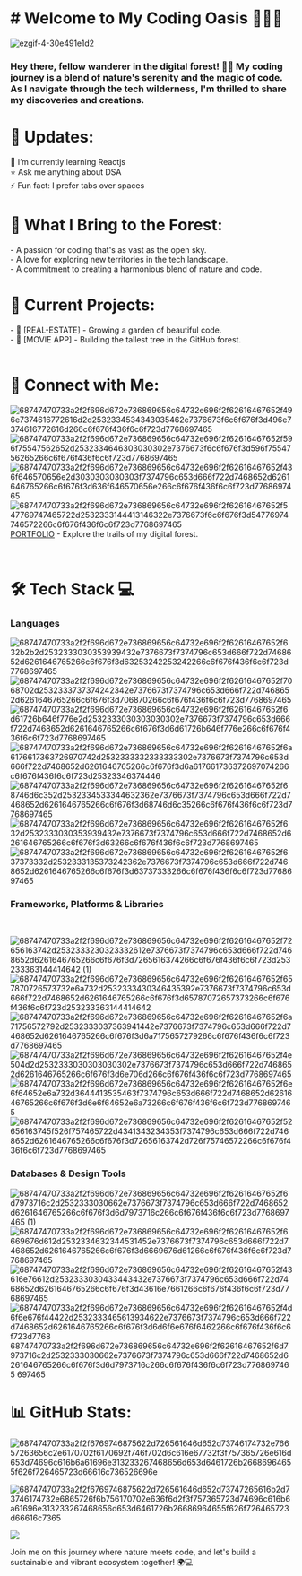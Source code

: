 <H1># Welcome to My Coding Oasis 🌿👩‍💻 </H1>

![ezgif-4-30e491e1d2](https://github.com/KumarGit01/KumarGit01/assets/152199360/18a47138-b2ed-4bbf-9575-01b058d5e95e)



<H3>Hey there, fellow wanderer in the digital forest! 🌳✨ My coding journey is a blend of nature's serenity and the magic of code. As I navigate through the tech wilderness, I'm thrilled to share my discoveries and creations.
</H3> 
<H1>🎉 Updates:</H1>
🚀 I’m currently learning Reactjs<BR>
⭐ Ask me anything about DSA<BR>
⚡ Fun fact: I prefer tabs over spaces <BR>

<H1>🚀 What I Bring to the Forest:</H1>
- A passion for coding that's as vast as the open sky.<BR>
- A love for exploring new territories in the tech landscape.<BR>
- A commitment to creating a harmonious blend of nature and code.

<H1>🌱 Current Projects:</H1>
- 🌺 [REAL-ESTATE] - Growing a garden of beautiful code.<BR>
- 🌲 [MOVIE APP] - Building the tallest tree in the GitHub forest.
<BR>

<br>


<H1>🌿 Connect with Me:  <br>  </H1>


![68747470733a2f2f696d672e736869656c64732e696f2f62616467652f496e7374616772616d2d2532334534343035462e7376673f6c6f676f3d496e7374616772616d266c6f676f436f6c6f723d7768697465](https://github.com/KumarGit01/KumarGit01/assets/152199360/b2124349-aaae-49b6-bf89-eb8c526f9ce5) 
![68747470733a2f2f696d672e736869656c64732e696f2f62616467652f596f75547562652d2532334646303030302e7376673f6c6f676f3d596f7554756265266c6f676f436f6c6f723d7768697465](https://github.com/KumarGit01/KumarGit01/assets/152199360/cc99af77-5aac-497d-98e0-90c0c8c637a7)
![68747470733a2f2f696d672e736869656c64732e696f2f62616467652f436f646570656e2d3030303030303f7374796c653d666f722d7468652d6261646765266c6f676f3d636f646570656e266c6f676f436f6c6f723d7768697465](https://github.com/KumarGit01/KumarGit01/assets/152199360/372fd199-4857-44da-9033-3e46b181f84a)
![68747470733a2f2f696d672e736869656c64732e696f2f62616467652f547769747465722d2532333144413146322e7376673f6c6f676f3d54776974746572266c6f676f436f6c6f723d7768697465](https://github.com/KumarGit01/KumarGit01/assets/152199360/6c742fe4-d249-44ca-bd7a-371d952d0049) <br> 
 [PORTFOLIO]( https://jaikumar00.github.io/PORTFOLIO/) - Explore the trails of my digital forest. 

<br>
<H1> 🛠️ Tech Stack 💻 </H1>
<H3>Languages</H3>

![68747470733a2f2f696d672e736869656c64732e696f2f62616467652f632b2b2d2532333030353939432e7376673f7374796c653d666f722d7468652d6261646765266c6f676f3d63253242253242266c6f676f436f6c6f723d7768697465](https://github.com/KumarGit01/KumarGit01/assets/152199360/08ccd52c-bd08-4929-9db1-6eee2de3b992)
![68747470733a2f2f696d672e736869656c64732e696f2f62616467652f7068702d2532333737374242342e7376673f7374796c653d666f722d7468652d6261646765266c6f676f3d706870266c6f676f436f6c6f723d7768697465](https://github.com/KumarGit01/KumarGit01/assets/152199360/37a6bf93-3f06-4098-a95c-f612d2256943)
![68747470733a2f2f696d672e736869656c64732e696f2f62616467652f6d61726b646f776e2d2532333030303030302e7376673f7374796c653d666f722d7468652d6261646765266c6f676f3d6d61726b646f776e266c6f676f436f6c6f723d7768697465](https://github.com/KumarGit01/KumarGit01/assets/152199360/dfc3830c-0d72-4008-ab47-f519d89a6a66)
![68747470733a2f2f696d672e736869656c64732e696f2f62616467652f6a6176617363726970742d2532333332333333302e7376673f7374796c653d666f722d7468652d6261646765266c6f676f3d6a617661736372697074266c6f676f436f6c6f723d25323346374446](https://github.com/KumarGit01/KumarGit01/assets/152199360/1fd2490c-b737-4aac-a4b7-9ab49f7efd37)
![68747470733a2f2f696d672e736869656c64732e696f2f62616467652f68746d6c352d2532334533344632362e7376673f7374796c653d666f722d7468652d6261646765266c6f676f3d68746d6c35266c6f676f436f6c6f723d7768697465](https://github.com/KumarGit01/KumarGit01/assets/152199360/54d0944a-708f-40d8-8ec4-580a6eff17d9)
![68747470733a2f2f696d672e736869656c64732e696f2f62616467652f632d2532333030353939432e7376673f7374796c653d666f722d7468652d6261646765266c6f676f3d63266c6f676f436f6c6f723d7768697465](https://github.com/KumarGit01/KumarGit01/assets/152199360/7ec48cc1-f87c-46d1-87c7-84915260195f)
![68747470733a2f2f696d672e736869656c64732e696f2f62616467652f637373332d2532333135373242362e7376673f7374796c653d666f722d7468652d6261646765266c6f676f3d63737333266c6f676f436f6c6f723d7768697465](https://github.com/KumarGit01/KumarGit01/assets/152199360/4902eb62-8754-4343-9d2f-fbf622bf99eb)


<h3>Frameworks, Platforms & Libraries </h3>
<BR>

![68747470733a2f2f696d672e736869656c64732e696f2f62616467652f72656163742d2532333230323332612e7376673f7374796c653d666f722d7468652d6261646765266c6f676f3d7265616374266c6f676f436f6c6f723d253233363144414642 (1)](https://github.com/KumarGit01/KumarGit01/assets/152199360/4a691a5d-d2e6-42f6-b4a6-126fba36c0e5)
![68747470733a2f2f696d672e736869656c64732e696f2f62616467652f657870726573732e6a732d2532333430346435392e7376673f7374796c653d666f722d7468652d6261646765266c6f676f3d65787072657373266c6f676f436f6c6f723d253233363144414642](https://github.com/KumarGit01/KumarGit01/assets/152199360/bbe2d845-ff38-4598-ae1a-379ccd4b2fa7)
![68747470733a2f2f696d672e736869656c64732e696f2f62616467652f6a71756572792d2532333037363941442e7376673f7374796c653d666f722d7468652d6261646765266c6f676f3d6a7175657279266c6f676f436f6c6f723d7768697465](https://github.com/KumarGit01/KumarGit01/assets/152199360/4a2c3255-9d6e-4dd5-9c2d-b8253148fbfb)
![68747470733a2f2f696d672e736869656c64732e696f2f62616467652f4e504d2d2532333030303030302e7376673f7374796c653d666f722d7468652d6261646765266c6f676f3d6e706d266c6f676f436f6c6f723d7768697465](https://github.com/KumarGit01/KumarGit01/assets/152199360/05ea92f2-61ff-4a6f-9b80-6a631a176132)
![68747470733a2f2f696d672e736869656c64732e696f2f62616467652f6e6f64652e6a732d3644413535463f7374796c653d666f722d7468652d6261646765266c6f676f3d6e6f64652e6a73266c6f676f436f6c6f723d7768697465](https://github.com/KumarGit01/KumarGit01/assets/152199360/8356bb60-a5a2-4032-b3c7-ce6458c880a6)
![68747470733a2f2f696d672e736869656c64732e696f2f62616467652f52656163745f526f757465722d4341343234353f7374796c653d666f722d7468652d6261646765266c6f676f3d72656163742d726f75746572266c6f676f436f6c6f723d7768697465](https://github.com/KumarGit01/KumarGit01/assets/152199360/22bcfac9-b154-40db-9814-4efabee4cd11)



<h3>Databases & Design Tools<BR></h3>

![68747470733a2f2f696d672e736869656c64732e696f2f62616467652f6d7973716c2d2532333030662e7376673f7374796c653d666f722d7468652d6261646765266c6f676f3d6d7973716c266c6f676f436f6c6f723d7768697465 (1)](https://github.com/KumarGit01/KumarGit01/assets/152199360/46ab7379-9933-4a36-8400-e385d67d24f5)
![68747470733a2f2f696d672e736869656c64732e696f2f62616467652f6669676d612d2532334632344531452e7376673f7374796c653d666f722d7468652d6261646765266c6f676f3d6669676d61266c6f676f436f6c6f723d7768697465](https://github.com/KumarGit01/KumarGit01/assets/152199360/abe2c2ed-64ec-4a9d-9a26-477aa229eab7)
![68747470733a2f2f696d672e736869656c64732e696f2f62616467652f43616e76612d2532333030433443432e7376673f7374796c653d666f722d7468652d6261646765266c6f676f3d43616e7661266c6f676f436f6c6f723d7768697465](https://github.com/KumarGit01/KumarGit01/assets/152199360/8dc61e79-e3df-4c97-b036-f0ffefaa141c)
![68747470733a2f2f696d672e736869656c64732e696f2f62616467652f4d6f6e676f44422d2532333465613934622e7376673f7374796c653d666f722d7468652d6261646765266c6f676f3d6d6f6e676f6462266c6f676f436f6c6f723d7768
![68747470733a2f2f696d672e736869656c64732e696f2f62616467652f6d7973716c2d2532333030662e7376673f7374796c653d666f722d7468652d6261646765266c6f676f3d6d7973716c266c6f676f436f6c6f723d7768697465](https://github.com/KumarGit01/KumarGit01/assets/152199360/3d2df4b1-cc52-40a4-afd2-a6da9fbef078)
697465](https://github.com/KumarGit01/KumarGit01/assets/152199360/48a592ea-8cab-40ea-a179-58eafdf7a834)

<H1>
📊 GitHub Stats:
</H1>


![68747470733a2f2f6769746875622d726561646d652d73746174732e76657263656c2e6170702f6170692f746f702d6c616e67732f3f757365726e616d653d74696c616b6a61696e313233267468656d653d6461726b26686964655f626f726465723d66616c736526696e](https://github.com/KumarGit01/KumarGit01/assets/152199360/00155492-1f2c-4adf-8584-c4b57ad0a8d6) 
<br>

![68747470733a2f2f6769746875622d726561646d652d73747265616b2d73746174732e6865726f6b756170702e636f6d2f3f757365723d74696c616b6a61696e313233267468656d653d6461726b26686964655f626f726465723d66616c7365](https://github.com/KumarGit01/KumarGit01/assets/152199360/3e86eb56-171e-49a0-a322-f9aecd726606)




<a href="https://visitcount.itsvg.in">
  <img src="https://visitcount.itsvg.in/api?id=KUMAR&label=Profile%20Views&color=5&pretty=false" />
</a>


Join me on this journey where nature meets code, and let's build a sustainable and vibrant ecosystem together! 🌍💻




